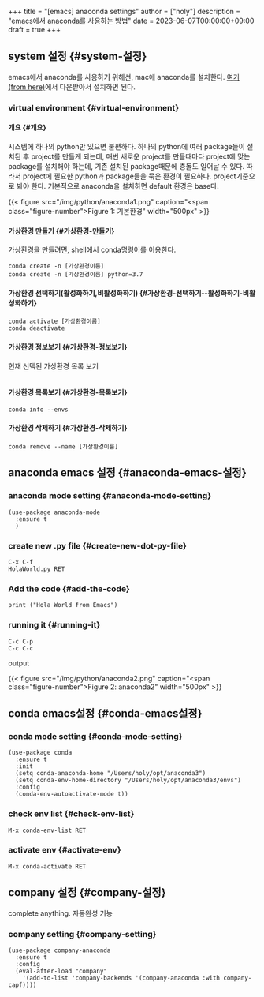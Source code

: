 +++
title = "[emacs] anaconda settings"
author = ["holy"]
description = "emacs에서 anaconda를 사용하는 방법"
date = 2023-06-07T00:00:00+09:00
draft = true
+++

## system 설정 {#system-설정}

emacs에서 anaconda를 사용하기 위해선, mac에 anaconda를 설치한다.
[여기(from here)](https://www.anaconda.com/)에서 다운받아서 설치하면 된다.


### virtual environment {#virtual-environment}


#### 개요 {#개요}

시스템에 하나의 python만 있으면 불편하다. 하나의 python에 여러
package들이 설치된 후 project를 만들게 되는데, 매번 새로운 project를
만들때마다 project에 맞는 package를 설치해야 하는데, 기존 설치된
package때문에 충돌도 일어날 수 있다. 따라서 project에 필요한 python과
package들을 묶은 환경이 필요하다. project기준으로 봐야
한다. 기본적으로 anaconda을 설치하면 default 환경은 base다.

<a id="figure--기본환경"></a>

{{< figure src="/img/python/anaconda1.png" caption="<span class=\"figure-number\">Figure 1: </span>기본환경" width="500px" >}}


#### 가상환경 만들기 {#가상환경-만들기}

가상환경을 만들려면, shell에서 conda명령어를 이용한다.

```text
conda create -n [가상환경이름]
conda create -n [가상환경이름] python=3.7
```


#### 가상환경 선택하기(활성화하기,비활성화하기) {#가상환경-선택하기--활성화하기-비활성화하기}

```text
conda activate [가상환경이름]
conda deactivate
```


#### 가상환경 정보보기 {#가상환경-정보보기}

현재 선택된 가상환경 목록 보기

```emacs-lisp

```


#### 가상환경 목록보기 {#가상환경-목록보기}

```text
conda info --envs
```


#### 가상환경 삭제하기 {#가상환경-삭제하기}

```text
conda remove --name [가상환경이름]
```


## anaconda emacs 설정 {#anaconda-emacs-설정}


### anaconda mode setting {#anaconda-mode-setting}

```emacs-lisp
(use-package anaconda-mode
  :ensure t
  )
```


### create new .py file {#create-new-dot-py-file}

```text
C-x C-f
HolaWorld.py RET
```


### Add the code {#add-the-code}

```text
print ("Hola World from Emacs")
```


### running it {#running-it}

```text
C-c C-p
C-c C-c
```

output

<a id="figure--anaconda2"></a>

{{< figure src="/img/python/anaconda2.png" caption="<span class=\"figure-number\">Figure 2: </span>anaconda2" width="500px" >}}


## conda emacs설정 {#conda-emacs설정}


### conda mode setting {#conda-mode-setting}

```emacs-lisp
(use-package conda
  :ensure t
  :init
  (setq conda-anaconda-home "/Users/holy/opt/anaconda3")
  (setq conda-env-home-directory "/Users/holy/opt/anaconda3/envs")
  :config
  (conda-env-autoactivate-mode t))
```


### check env list {#check-env-list}

```text
M-x conda-env-list RET
```


### activate env {#activate-env}

```text
M-x conda-activate RET
```


## company 설정 {#company-설정}

complete anything. 자동완성 기능


### company setting {#company-setting}

```emacs-lisp
(use-package company-anaconda
  :ensure t
  :config
  (eval-after-load "company"
    '(add-to-list 'company-backends '(company-anaconda :with company-capf))))

```
